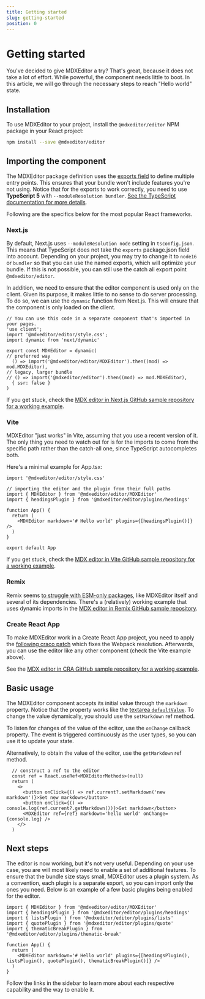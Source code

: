 ```yaml
---
title: Getting started
slug: getting-started
position: 0
---
```


# Getting started

You've decided to give MDXEditor a try? That's great, because it does not take a lot of effort. While powerful, the component needs little to boot. In this article, we will go through the necessary steps to reach "Hello world" state.

## Installation

To use MDXEditor to your project, install the `@mdxeditor/editor` NPM package in your React project:

```sh
npm install --save @mdxeditor/editor
```

## Importing the component

The MDXEditor package definition uses the [exports field](https://nodejs.org/api/packages.html#exports) to define multiple entry points. This ensures that your bundle won't include features you're not using. Notice that for the exports to work correctly, you need to use **TypeScript 5** with `--moduleResolution bundler`. [See the TypeScript documentation for more details](https://www.typescriptlang.org/docs/handbook/release-notes/typescript-5-0.html#--moduleresolution-bundler). 

Following are the specifics below for the most popular React frameworks.

### Next.js

By default, Next.js uses `--moduleResolution node` setting in `tsconfig.json`. This means that TypeScript does not take the `exports` package.json field into account. Depending on your project, you may try to change it to `node16` or `bundler` so that you can use the named exports, which will optimize your bundle. If this is not possible, you can still use the catch all export point `@mdxeditor/editor`.


In addition, we need to ensure that the editor component is used only on the client. Given its purpose, it makes little to no sense to do server processing. To do so, we can use the `dynamic` function from Next.js. This will ensure that the component is only loaded on the client.

```tsx
// You can use this code in a separate component that's imported in your pages.
'use client';
import '@mdxeditor/editor/style.css';
import dynamic from 'next/dynamic'

export const MDXEditor = dynamic(
// preferred way
  () => import('@mdxeditor/editor/MDXEditor').then((mod) => mod.MDXEditor), 
// legacy, larger bundle
// () => import('@mdxeditor/editor').then((mod) => mod.MDXEditor), 
  { ssr: false }
)
```

If you get stuck, check the [MDX editor in Next.js GitHub sample repository for a working example](https://github.com/mdx-editor/mdx-editor-in-next).

### Vite

MDXEditor "just works" in Vite, assuming that you use a recent version of it. The only thing you need to watch out for is for the imports to come from the specific path rather than the catch-all one, since TypeScript autocompletes both. 

Here's a minimal example for App.tsx:

```tsx
import '@mdxeditor/editor/style.css'

// importing the editor and the plugin from their full paths
import { MDXEditor } from '@mdxeditor/editor/MDXEditor'
import { headingsPlugin } from '@mdxeditor/editor/plugins/headings'

function App() {
  return (
    <MDXEditor markdown='# Hello world' plugins={[headingsPlugin()]} />
  )
}

export default App
```

If you get stuck, check the [MDX editor in Vite GitHub sample repository for a working example](https://github.com/mdx-editor/mdx-editor-in-vite).


### Remix

Remix seems [to struggle with ESM-only packages](https://github.com/remix-run/remix/issues/109), like MDXEditor itself and several of its dependencies. 
There's a (relatively) working example that uses dynamic imports in the [MDX editor in Remix GitHub sample repository](https://github.com/mdx-editor/mdx-editor-in-remix).

### Create React App

To make MDXEditor work in a Create React App project, you need to apply the [following craco patch](https://stackoverflow.com/a/75109686) which fixes the Webpack resolution. Afterwards, you can use the editor like any other component (check the Vite example above).

See the [MDX editor in CRA GitHub sample repository for a working example](https://github/com/mdx-editor/mdx-editor-in-cra).

## Basic usage

The MDXEditor component accepts its initial value through the `markdown` property. Notice that the property works like the [textarea `defaultValue`](https://react.dev/reference/react-dom/components/textarea#providing-an-initial-value-for-a-text-area). 
To change the value dynamically, you should use the `setMarkdown` ref method.

To listen for changes of the value of the editor, use the `onChange` callback property. The event is triggered continuously as the user types, so you can use it to update your state.

Alternatively, to obtain the value of the editor, use the `getMarkdown` ref method.

```tsx
  // construct a ref to the editor
  const ref = React.useRef<MDXEditorMethods>(null)
  return (
    <>
      <button onClick={() => ref.current?.setMarkdown('new markdown')}>Set new markdown</button>
      <button onClick={() => console.log(ref.current?.getMarkdown())}>Get markdown</button>
      <MDXEditor ref={ref} markdown='hello world' onChange={console.log} />
    </>
  )
```

## Next steps

The editor is now working, but it's not very useful. Depending on your use case, you are will most likely need to enable a set of additional features. To ensure that the bundle size stays small, MDXEditor uses a plugin system. As a convention, each plugin is a separate export, so you can import only the ones you need. Below is an example of a few basic plugins being enabled for the editor.

```tsx
import { MDXEditor } from '@mdxeditor/editor/MDXEditor'
import { headingsPlugin } from '@mdxeditor/editor/plugins/headings'
import { listsPlugin } from '@mdxeditor/editor/plugins/lists'
import { quotePlugin } from '@mdxeditor/editor/plugins/quote'
import { thematicBreakPlugin } from '@mdxeditor/editor/plugins/thematic-break'

function App() {
  return (
    <MDXEditor markdown='# Hello world' plugins={[headingsPlugin(), listsPlugin(), quotePlugin(), thematicBreakPlugin()]} />
  )
}
```

Follow the links in the sidebar to learn more about each respective capability and the way to enable it.
